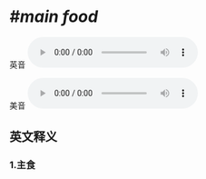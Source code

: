# ***\#main food*** 
英音
<audio src="./media/main food1_AAC.aac" controls="controls"></audio>

美音
<audio src="./media/main food2_AAC.aac" controls="controls"></audio>



  

英文释义
---
### 1.**主食**  


